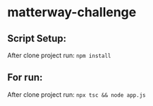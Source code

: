 # matterway-challenge

## Script Setup:
After clone project run:
`npm install`


## For run:
After clone project run:
`npx tsc && node app.js`
